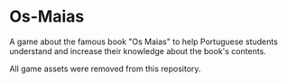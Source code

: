 # Os-Maias
A game about the famous book "Os Maias" to help Portuguese students understand and increase their knowledge about the book's contents.

All game assets were removed from this repository.